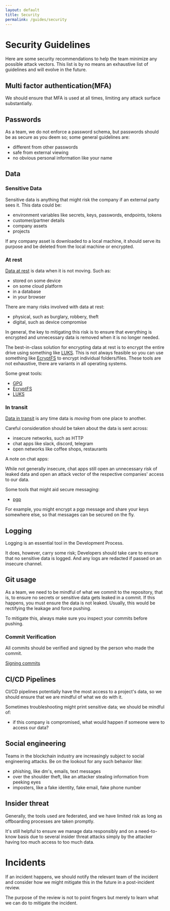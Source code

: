 ```yaml
---
layout: default
title: Security
permalink: /guides/security
---
```


[signing-commits]: https://docs.github.com/en/authentication/managing-commit-signature-verification/signing-commit
[ecryptfs]: https://www.ecryptfs.org/
[luks]: https://wiki.archlinux.org/index.php/LUKS
[gpg]: https://www.gnupg.org/
[data-at-rest]: https://en.wikipedia.org/wiki/Data_at_rest
[data-in-transit]: https://en.wikipedia.org/wiki/Data_in_transit
[pgp]: https://en.wikipedia.org/wiki/Pretty_Good_Privacy

# Security Guidelines

Here are some security recommendations to help the team minimize any possible attack vectors. This list is by no means an exhaustive list of guidelines and will evolve in the future.

## Multi factor authentication(MFA)

We should ensure that MFA is used at all times, limiting any attack surface substantially.

## Passwords

As a team, we do not enforce a password schema, but passwords should be as secure as you deem so; some general guidelines are:

- different from other passwords
- safe from external viewing
- no obvious personal information like your name

## Data

### Sensitive Data

Sensitive data is anything that might risk the company if an external party sees it. This data could be:
- environment variables like secrets, keys, passwords, endpoints, tokens
- customer/partner details
- company assets
- projects

If any company asset is downloaded to a local machine, it should serve its purpose and be deleted from the local machine or encrypted.

### At rest

[Data at rest][data-at-rest] is data when it is not moving. Such as:
- stored on some device
- on some cloud platform
- in a database
- in your browser

There are many risks involved with data at rest:
- physical, such as burglary, robbery, theft
- digital, such as device compromise

In general, the key to mitigating this risk is to ensure that everything is encrypted and unnecessary data is removed when it is no longer needed.

The best-in-class solution for encrypting data at rest is to encrypt the entire drive using something like [LUKS][luks]. This is not always feasible so you can use something like [EcryptFS][ecryptfs] to encrypt individual folders/files. These tools are not exhaustive, there are variants in all operating systems.

Some great tools:
- [GPG][gpg]
- [EcryptFS][ecryptfs]
- [LUKS][luks]

### In transit

[Data in transit][data-in-transit] is any time data is *moving* from one place to another.

Careful consideration should be taken about the data is sent across:
- insecure networks, such as HTTP
- chat apps like slack, discord, telegram
- open networks like coffee shops, restaurants

A note on chat apps:

While not generally insecure, chat apps still open an unnecessary risk of leaked data and open an attack vector of the respective companies' access to our data.

Some tools that might aid secure messaging:
- [pgp][pgp]

For example, you might encrypt a pgp message and share your keys somewhere else, so that messages can be secured on the fly.

## Logging

Logging is an essential tool in the Development Process. 

It does, however, carry some risk; Developers should take care to ensure that no sensitive data is logged. And any logs are redacted if passed on an insecure channel.

## Git usage

As a team, we need to be mindful of what we commit to the repository, that is, to ensure no secrets or sensitive data gets leaked in a commit. 
If this happens, you must ensure the data is not leaked. Usually, this would be rectifying the leakage and force pushing.

To mitigate this, always make sure you inspect your commits before pushing.

### Commit Verification

All commits should be verified and signed by the person who made the commit.

[Signing commits][signing-commits]

## CI/CD Pipelines

CI/CD pipelines potentially have the most access to a project's data, so we should ensure that we are mindful of what we do with it.

Sometimes troubleshooting might print sensitive data; we should be mindful of:
- if this company is compromised, what would happen if someone were to access our data?

## Social engineering

Teams in the blockchain industry are increasingly subject to social engineering attacks. Be on the lookout for any such behavior like:

- phishing, like dm's, emails, text messages
- over the shoulder theft, like an attacker stealing information from peeking eyes
- imposters, like a fake identity, fake email, fake phone number

## Insider threat

Generally, the tools used are federated, and we have limited risk as long as offboarding processes are taken promptly.

It's still helpful to ensure we manage data responsibly and on a need-to-know basis due to several insider threat attacks simply by the attacker having too much access to too much data.

# Incidents

If an incident happens, we should notify the relevant team of the incident and consider how we might mitigate this in the future in a post-incident review. 

The purpose of the review is not to point fingers but merely to learn what we can do to mitigate the incident.